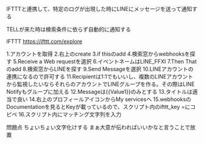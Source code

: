 IFTTTと連携して、特定のログが出現した時にLINEにメッセージを送って通知する

TELLが来た時は検索条件に依らず自動的に通知する

IFTTT
https://ifttt.com/explore

1.アカウントを取得
2.右上のcreate
3.if thisのadd
4.検索窓からwebhooksを探す
5.Receive a Web requestを選択
6.イベントネームはLINE_FFXI
7.Then Thatのadd
8.検索窓からLINEを探す
9.Send Messageを選択
10.LINEアカウントの連携になるので許可する
11.Recipientは1:1でもいいし、複数のLINEアカウントから監視したいならそれらのアカウントでLINEグループを作る。その際はLINE Notifyもグループに加える
12.Messageは{{Value1}}のみとする
13.タイトルは適当で良い
14.右上のプロフィールアイコンからMy servicesへ
15.webhooksのDocumentationを見るとKeyが載っているので、スクリプト内のifttt_key =にコピペ
16.スクリプト内にマッチング文字列を入力


問題点
ちょいちょい文字化けする
まぁ大意が伝わればいいかなと言うことで放置



